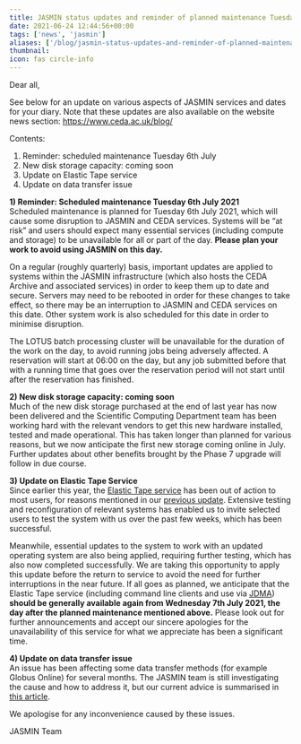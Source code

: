 ```yaml
---
title: JASMIN status updates and reminder of planned maintenance Tuesday 6 July
date: 2021-06-24 12:44:56+00:00
tags: ['news', 'jasmin']
aliases: ['/blog/jasmin-status-updates-and-reminder-of-planned-maintenance-tuesday-6-july']
thumbnail: 
icon: fas circle-info
---
```


Dear all,


See below for an update on various aspects of JASMIN services and dates for your diary. Note that these updates are also available on the website news section: <https://www.ceda.ac.uk/blog/>


Contents:  
1) Reminder: scheduled maintenance Tuesday 6th July  
2) New disk storage capacity: coming soon  
3) Update on Elastic Tape service  
4) Update on data transfer issue


  
**1) Reminder: Scheduled maintenance Tuesday 6th July 2021**  
Scheduled maintenance is planned for Tuesday 6th July 2021, which will cause some disruption to JASMIN and CEDA services. Systems will be “at risk” and users should expect many essential services (including compute and storage) to be unavailable for all or part of the day. **Please plan your work to avoid using JASMIN on this day.**


On a regular (roughly quarterly) basis, important updates are applied to systems within the JASMIN infrastructure (which also hosts the CEDA Archive and associated services) in order to keep them up to date and secure. Servers may need to be rebooted in order for these changes to take effect, so there may be an interruption to JASMIN and CEDA services on this date. Other system work is also scheduled for this date in order to minimise disruption.


The LOTUS batch processing cluster will be unavailable for the duration of the work on the day, to avoid running jobs being adversely affected. A reservation will start at 06:00 on the day, but any job submitted before that with a running time that goes over the reservation period will not start until after the reservation has finished.


**2) New disk storage capacity: coming soon**  
Much of the new disk storage purchased at the end of last year has now been delivered and the Scientific Computing Department team has been working hard with the relevant vendors to get this new hardware installed, tested and made operational. This has taken longer than planned for various reasons, but we now anticipate the first new storage coming online in July. Further updates about other benefits brought by the Phase 7 upgrade will follow in due course.


**3) Update on Elastic Tape Service**  
Since earlier this year, the [Elastic Tape service](https://help.jasmin.ac.uk/article/3842-secondary-copy-using-elastic-tape) has been out of action to most users, for reasons mentioned in our [previous update](https://www.ceda.ac.uk/blog/update-on-jasmin-disk-and-tape-storage-issues/). Extensive testing and reconfiguration of relevant systems has enabled us to invite selected users to test the system with us over the past few weeks, which has been successful.


Meanwhile, essential updates to the system to work with an updated operating system are also being applied, requiring further testing, which has also now completed successfully. We are taking this opportunity to apply this update before the return to service to avoid the need for further interruptions in the near future. If all goes as planned, we anticipate that the Elastic Tape service (including command line clients and use via [JDMA](https://help.jasmin.ac.uk/article/4698-jdma)) **should be generally available again from Wednesday 7th July 2021, the day after the planned maintenance mentioned above.** Please look out for further announcements and accept our sincere apologies for the unavailability of this service for what we appreciate has been a significant time.


**4) Update on data transfer issue**  
An issue has been affecting some data transfer methods (for example Globus Online) for several months. The JASMIN team is still investigating the cause and how to address it, but our current advice is summarised in [this article](https://help.jasmin.ac.uk/article/4998-issue-affecting-data-transfers-using-globus-online).


We apologise for any inconvenience caused by these issues.


JASMIN Team


